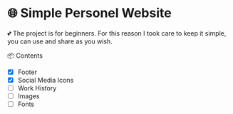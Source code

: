 # 🌐 Simple Personel Website

💕 The project is for beginners. For this reason I took care to keep it simple, you can use and share as you wish.

📦 Contents

- [X] Footer
- [X] Social Media Icons
- [ ] Work History
- [ ] Images
- [ ] Fonts
